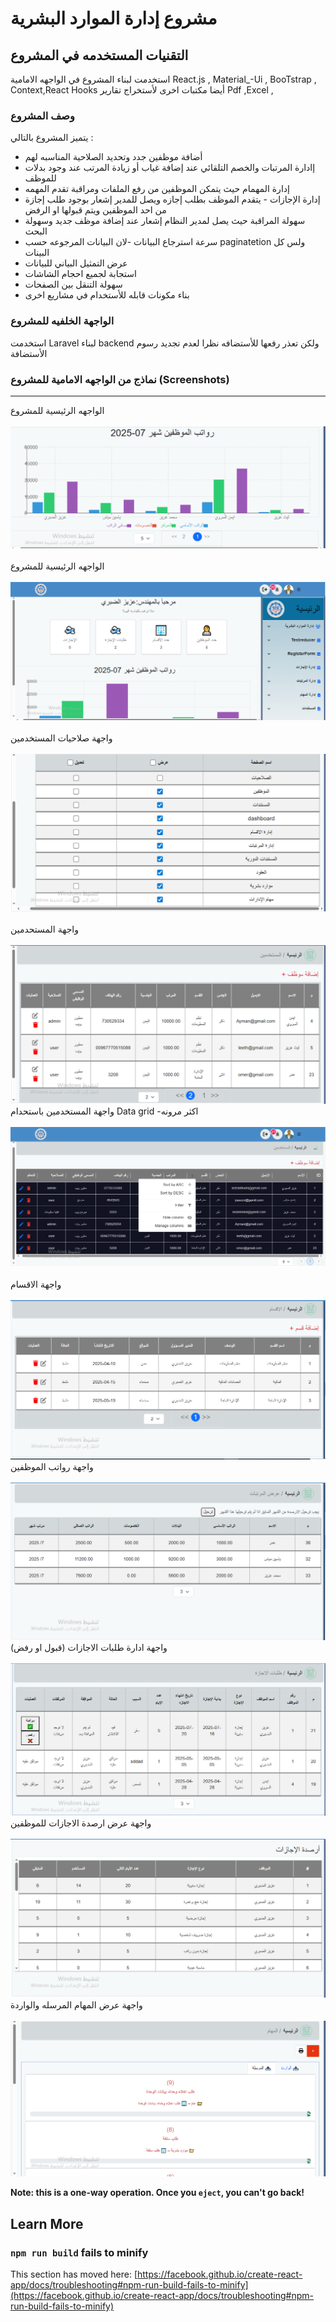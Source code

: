 # مشروع إدارة الموارد البشرية 
 

## التقنيات المستخدمه في المشروع

استخدمت لبناء المشروع في الواجهه الامامية React.js , Material_-Ui , BooTstrap , Context,React Hooks
أيضا مكتبات اخرى لأستخراج تقارير Pdf ,Excel ,

###  وصف المشروع

يتميز المشروع بالتالي :<br/>
 * أضافة موظفين جدد وتحديد الصلاحية المناسبه لهم   </br>
 * إادارة المرتبات والخصم التلقائي عند إضافة غياب أو زيادة المرتب عند وجود بدلات للموظف </br>
 * إدارة المهمام حيث يتمكن الموظفين من رفع الملفات ومراقبة تقدم المهمه </br>
 * إدارة الإجازات - يتقدم الموظف بطلب إجازه ويصل للمدير إشعار بوجود طلب إجازة من احد الموظفين ويتم قبولها او الرفض </br>
 * سهولة المراقبة حيث يصل لمدير النظام إشعار عند إضافة موظف جديد وسهولة البحث </br>
 * سرعة استرجاع البيانات -لان البيانات المرجوعه حسب paginatetion ولس كل البينات  </br> 
 * عرض التمثيل البياني للبيانات </br>
 * استجابة لجميع احجام الشاشات </br>
 * سهولة التنقل بين الصفحات </br>
 * بناء مكونات قابله للأستخدام في مشاريع اخرى </br>
   

 
 ### الواجهة الخلفيه للمشروع 
استخدمت Laravel لبناء backend  ولكن تعذر رفعها للأستضافه نظرا لعدم تجديد رسوم الأستضافة 
 
 

### نماذج من الواجهه الامامية للمشروع (Screenshots) 
- - -
الواجهه الرئيسية للمشروع</br><br/>
![واجهة التطبيق](https://github.com/azizaldhubri/hrFrontEnd2/blob/main/public/screenshots/home1.PNG)  </br><br/>
الواجهه الرئيسية للمشروع </br><br/>
![واجهة التطبيق](https://github.com/azizaldhubri/hrFrontEnd2/blob/main/public/screenshots/home1.1.PNG)  </br><br/>
واجهة صلاحيات المستخدمين </br><br/>
![واجهة التطبيق](https://github.com/azizaldhubri/hrFrontEnd2/blob/main/public/screenshots/permissions.PNG)  </br><br/>
واجهة المستحدمين </br><br/>
![واجهة التطبيق](https://github.com/azizaldhubri/hrFrontEnd2/blob/main/public/screenshots/users1.1.PNG)  </br>
واجهة المستخدمين باستحدام Data grid -اكثر مرونه </br><br/>
![واجهة التطبيق](https://github.com/azizaldhubri/hrFrontEnd2/blob/main/public/screenshots/users1.2.PNG)  </br><br/>
واجهة الاقسام </br><br/>
![واجهة التطبيق](https://github.com/azizaldhubri/hrFrontEnd2/blob/main/public/screenshots/department.PNG)  </br>
واجهة رواتب الموظفين </br><br/>
![واجهة التطبيق](https://github.com/azizaldhubri/hrFrontEnd2/blob/main/public/screenshots/Salaries.PNG)  </br>
واجهة ادارة طلبات الاجازات (قبول او رفض)</br><br/>
![واجهة التطبيق](https://github.com/azizaldhubri/hrFrontEnd2/blob/main/public/screenshots/Leave_requests.PNG)  </br>
واجهة عرض ارصدة الاجازات للموظفين </br><br/>
![واجهة التطبيق](https://github.com/azizaldhubri/hrFrontEnd2/blob/main/public/screenshots/leave_balances.PNG)  </br>
واجهة عرض المهام المرسله والواردة </br><br/>
![واجهة التطبيق](https://github.com/azizaldhubri/hrFrontEnd2/blob/main/public/screenshots/tasks.PNG)  </br>
 


**Note: this is a one-way operation. Once you `eject`, you can't go back!**

 

## Learn More

 

### `npm run build` fails to minify

This section has moved here: [https://facebook.github.io/create-react-app/docs/troubleshooting#npm-run-build-fails-to-minify](https://facebook.github.io/create-react-app/docs/troubleshooting#npm-run-build-fails-to-minify)
